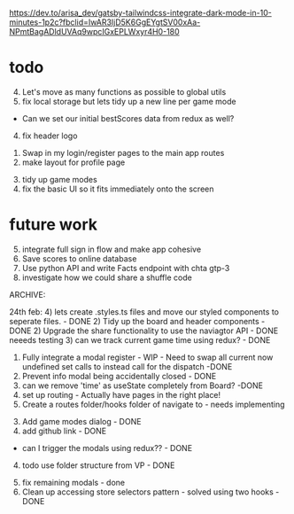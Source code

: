 https://dev.to/arisa_dev/gatsby-tailwindcss-integrate-dark-mode-in-10-minutes-1p2c?fbclid=IwAR3IjD5K6GgEYgtSV00xAa-NPmtBagADldUVAq9wpcIGxEPLWxyr4H0-180


# todo 

4) Let's move as many functions as possible to global utils
3) fix local storage but lets tidy up a new line per game mode
- Can we set our initial bestScores data from redux as well? 
4) fix header logo 
1. Swap in my login/register pages to the main app routes
2. make layout for profile page 
3) tidy up game modes
5) fix the basic UI so it fits immediately onto the screen


 
# future work
5. integrate full sign in flow and make app cohesive
3. Save scores to online database 
5. Use python API and write Facts endpoint with chta gtp-3 
5. investigate how we could share a shuffle code

ARCHIVE: 

24th feb: 
4) lets create .styles.ts files and move our styled components to seperate files. - DONE 
2) Tidy up the board and header components - DONE
2) Upgrade the share functionality to use the naviagtor API - DONE neeeds testing
3) can we track current game time using redux? - DONE
1) Fully integrate a modal register - WIP - Need to swap all current now undefined set calls to instead call for the dispatch -DONE
4) Prevent info modal being accidentally closed - DONE
3) can we remove 'time' as useState completely from Board?  -DONE 
7) set up routing - Actually have pages in the right place! 
1) Create a routes folder/hooks folder of navigate to - needs implementing 
3. Add game modes dialog  - DONE
2. add github link - DONE
- can I trigger the modals using redux?? - DONE
4. todo use folder structure from VP - DONE 
5) fix remaining modals - done
1) Clean up accessing store selectors pattern - solved using two hooks - DONE
